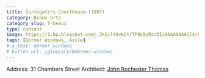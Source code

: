 ```yaml
---
title: Surrogate's Courthouse (1907)
category: Beaux-arts
category_slug: f-beaux
type: content
image: https://1.bp.blogspot.com/_3k2ilY9vkCY/TP0L9zMzzZI/AAAAAAAACC4/6JNG12MyTyk/s1600/hall+of+records2.jpg
tags: [Dormer Windows, Aisle]
# a_text: dormer windows
# button_url: /glossary/#dormer-windows
---
```


Address: 31 Chambers Street
Architect: [John Rochester Thomas](https://www.google.com/search?sa=X&sca_esv=564020962&bih=783&biw=1440&rlz=1C5CHFA_enUS991US991&hl=en&q=John+Rochester+Thomas&si=ACFMAn8gKcw6L8cgu575hwcueyKgoe9ZYQ1m1yJZTLKy7VGJ2rI85catgnjtGalBdIg9dlABCDJBuEgCckM2EpCCTcGimPNVQX1ki0gYvRcFpZbOVQelJ-aEmopROP27C8re4AHSFu6ISIHQr0vUxi4s_Sih4WZUpuVNEytNsdZ0fASz36Zf_LeIrex1ozGtW1xcwtiwECNb6I5ZzSBZd-aBrqsEbI4S2g%3D%3D&ved=2ahUKEwjdr8rtkJ6BAxUdF1kFHa9SA88QmxMoAXoECFwQAw)

